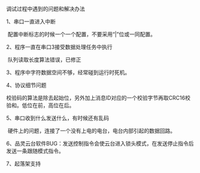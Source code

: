 调试过程中遇到的问题和解决办法



1、串口一直进入中断

​    配置中断标志的时候一个一个配置，不要采用“|”位或一同配置。

2、程序一直在串口3接受数据处理任务中执行

​    队列读取长度算法错误，已修正

3、程序中字符数据空间不够，经常碰到运行时死机。

4、协议细节问题

​    校验码的算法是除去起始位，另外加上消息ID对应的一个校验字节再取CRC16校验和。低位在前，高位在后。

5、串口收到什么发送什么，有时候还有乱码

​    硬件上的问题，连接了一个没有上电的电台，电台内部引起的数据回路。

6、品灵云台软件BUG：发送控制指令会使云台进入锁头模式，在发送停止指令后发送一条跟随模式指令。

7、起落架支持